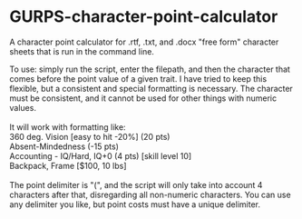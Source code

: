 # GURPS-character-point-calculator
A character point calculator for .rtf, .txt, and .docx "free form" character sheets that is run in the command line.

To use: simply run the script, enter the filepath, and then the character that comes before the point value of a given trait. I have tried to keep this flexible, but a consistent and special formatting is necessary. The character must be consistent, and it cannot be used for other things with numeric values.<br><br>
It will work with formatting like:<br>
360 deg. Vision [easy to hit -20%] (20 pts)<br>
Absent-Mindedness (-15 pts)<br>
Accounting - IQ/Hard, IQ+0 (4 pts) [skill level 10]<br>
Backpack, Frame [$100, 10 lbs]<br><br>
The point delimiter is "(", and the script will only take into account 4 characters after that, disregarding all non-numeric characters. You can use any delimiter you like, but point costs must have a unique delimiter.
